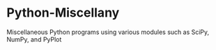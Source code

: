 # Python-Miscellany
Miscellaneous Python programs using various modules such as SciPy, NumPy, and PyPlot
